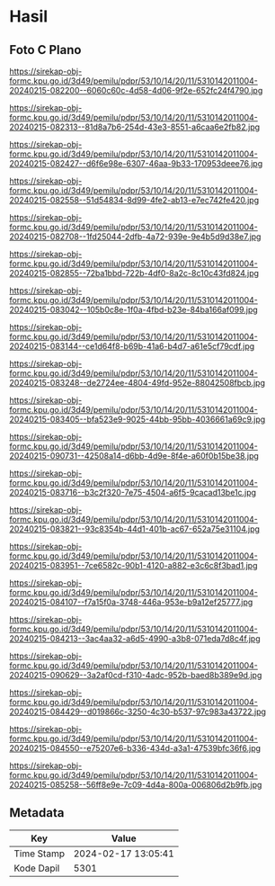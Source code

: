 # Hasil

## Foto C Plano

https://sirekap-obj-formc.kpu.go.id/3d49/pemilu/pdpr/53/10/14/20/11/5310142011004-20240215-082200--6060c60c-4d58-4d06-9f2e-652fc24f4790.jpg

https://sirekap-obj-formc.kpu.go.id/3d49/pemilu/pdpr/53/10/14/20/11/5310142011004-20240215-082313--81d8a7b6-254d-43e3-8551-a6caa6e2fb82.jpg

https://sirekap-obj-formc.kpu.go.id/3d49/pemilu/pdpr/53/10/14/20/11/5310142011004-20240215-082427--d6f6e98e-6307-46aa-9b33-170953deee76.jpg

https://sirekap-obj-formc.kpu.go.id/3d49/pemilu/pdpr/53/10/14/20/11/5310142011004-20240215-082558--51d54834-8d99-4fe2-ab13-e7ec742fe420.jpg

https://sirekap-obj-formc.kpu.go.id/3d49/pemilu/pdpr/53/10/14/20/11/5310142011004-20240215-082708--1fd25044-2dfb-4a72-939e-9e4b5d9d38e7.jpg

https://sirekap-obj-formc.kpu.go.id/3d49/pemilu/pdpr/53/10/14/20/11/5310142011004-20240215-082855--72ba1bbd-722b-4df0-8a2c-8c10c43fd824.jpg

https://sirekap-obj-formc.kpu.go.id/3d49/pemilu/pdpr/53/10/14/20/11/5310142011004-20240215-083042--105b0c8e-1f0a-4fbd-b23e-84ba166af099.jpg

https://sirekap-obj-formc.kpu.go.id/3d49/pemilu/pdpr/53/10/14/20/11/5310142011004-20240215-083144--ce1d64f8-b69b-41a6-b4d7-a61e5cf79cdf.jpg

https://sirekap-obj-formc.kpu.go.id/3d49/pemilu/pdpr/53/10/14/20/11/5310142011004-20240215-083248--de2724ee-4804-49fd-952e-88042508fbcb.jpg

https://sirekap-obj-formc.kpu.go.id/3d49/pemilu/pdpr/53/10/14/20/11/5310142011004-20240215-083405--bfa523e9-9025-44bb-95bb-4036661a69c9.jpg

https://sirekap-obj-formc.kpu.go.id/3d49/pemilu/pdpr/53/10/14/20/11/5310142011004-20240215-090731--42508a14-d6bb-4d9e-8f4e-a60f0b15be38.jpg

https://sirekap-obj-formc.kpu.go.id/3d49/pemilu/pdpr/53/10/14/20/11/5310142011004-20240215-083716--b3c2f320-7e75-4504-a6f5-9cacad13be1c.jpg

https://sirekap-obj-formc.kpu.go.id/3d49/pemilu/pdpr/53/10/14/20/11/5310142011004-20240215-083821--93c8354b-44d1-401b-ac67-652a75e31104.jpg

https://sirekap-obj-formc.kpu.go.id/3d49/pemilu/pdpr/53/10/14/20/11/5310142011004-20240215-083951--7ce6582c-90b1-4120-a882-e3c6c8f3bad1.jpg

https://sirekap-obj-formc.kpu.go.id/3d49/pemilu/pdpr/53/10/14/20/11/5310142011004-20240215-084107--f7a15f0a-3748-446a-953e-b9a12ef25777.jpg

https://sirekap-obj-formc.kpu.go.id/3d49/pemilu/pdpr/53/10/14/20/11/5310142011004-20240215-084213--3ac4aa32-a6d5-4990-a3b8-071eda7d8c4f.jpg

https://sirekap-obj-formc.kpu.go.id/3d49/pemilu/pdpr/53/10/14/20/11/5310142011004-20240215-090629--3a2af0cd-f310-4adc-952b-baed8b389e9d.jpg

https://sirekap-obj-formc.kpu.go.id/3d49/pemilu/pdpr/53/10/14/20/11/5310142011004-20240215-084429--d019866c-3250-4c30-b537-97c983a43722.jpg

https://sirekap-obj-formc.kpu.go.id/3d49/pemilu/pdpr/53/10/14/20/11/5310142011004-20240215-084550--e75207e6-b336-434d-a3a1-47539bfc36f6.jpg

https://sirekap-obj-formc.kpu.go.id/3d49/pemilu/pdpr/53/10/14/20/11/5310142011004-20240215-085258--56ff8e9e-7c09-4d4a-800a-006806d2b9fb.jpg


## Metadata

| Key        | Value               |
| ---------- | ------------------- |
| Time Stamp | 2024-02-17 13:05:41 |
| Kode Dapil | 5301                |



